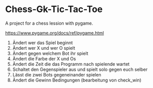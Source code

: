 # Chess-Gk-Tic-Tac-Toe
A project for a chess lession with pygame.


https://www.pygame.org/docs/ref/pygame.html
1. Ändert wer das Spiel beginnt
2. Ändert wer X und wer O spielt
3. Ändert gegen welchem Bot ihr spielt
4. Ändert die Farbe der X und Os 
5. Ändert die Zeit die das Programm nach spielende wartet
6. Schaltet den Gegenspieler aus und spielt solo gegen euch selber
7. Lässt die zwei Bots gegeneinander spielen
8. Ändert die Gewinn Bedingungen (bearbeitung von check_win)
